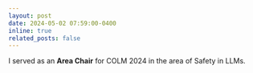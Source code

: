 ```yaml
---
layout: post
date: 2024-05-02 07:59:00-0400
inline: true
related_posts: false
---
```


I served as an **Area Chair** for COLM 2024 in the area of Safety in LLMs.

